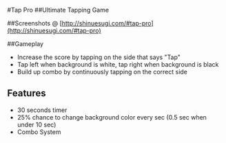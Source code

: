 #Tap Pro
##Ultimate Tapping Game

##Screenshots @ [http://shinuesugi.com/#tap-pro](http://shinuesugi.com/#tap-pro)

##Gameplay
* Increase the score by tapping on the side that says "Tap"
* Tap left when background is white, tap right when background is black
* Build up combo by continuously tapping on the correct side

## Features
* 30 seconds timer
* 25% chance to change background color every sec (0.5 sec when under 10 sec)
* Combo System
